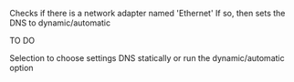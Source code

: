 Checks if there is a network adapter named 'Ethernet'
If so, then sets the DNS to dynamic/automatic

TO DO

Selection to choose settings DNS statically or run the dynamic/automatic option
